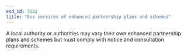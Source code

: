 ```yaml
---
esd_id: 3182
title: "Bus services of enhanced partnership plans and schemes"
---
```


A local authority or authorities may vary their own enhanced partnership plans and schemes but must comply with notice and consultation requirements.

